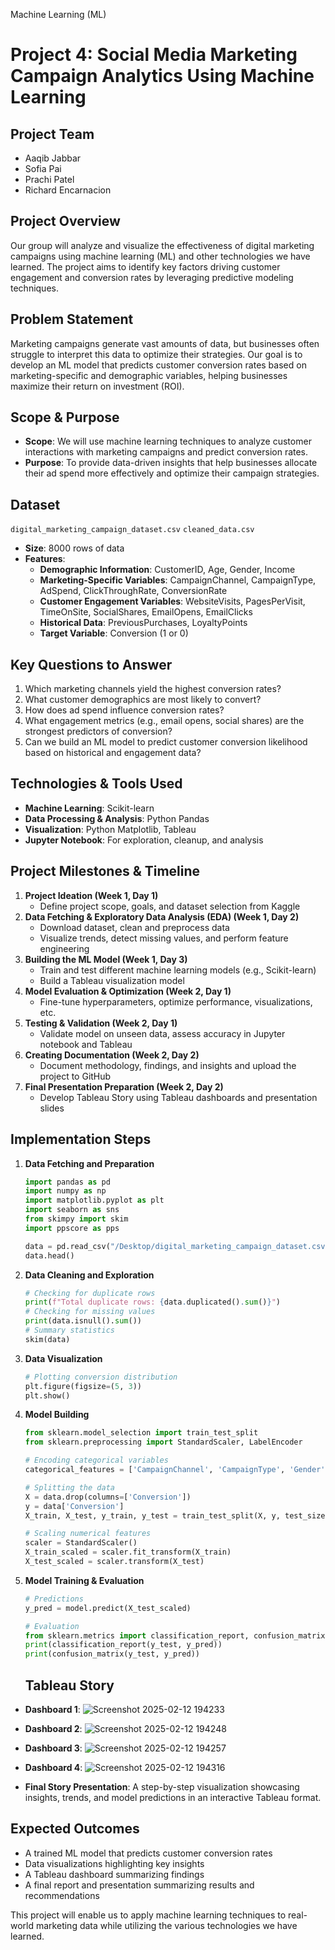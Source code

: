 Machine Learning (ML)
# Project 4: Social Media Marketing Campaign Analytics Using Machine Learning

## Project Team
- Aaqib Jabbar
- Sofia Pai
- Prachi Patel
- Richard Encarnacion

## Project Overview
Our group will analyze and visualize the effectiveness of digital marketing campaigns using machine learning (ML) and other technologies we have learned. The project aims to identify key factors driving customer engagement and conversion rates by leveraging predictive modeling techniques.

## Problem Statement
Marketing campaigns generate vast amounts of data, but businesses often struggle to interpret this data to optimize their strategies. Our goal is to develop an ML model that predicts customer conversion rates based on marketing-specific and demographic variables, helping businesses maximize their return on investment (ROI).

## Scope & Purpose
- **Scope**: We will use machine learning techniques to analyze customer interactions with marketing campaigns and predict conversion rates.
- **Purpose**: To provide data-driven insights that help businesses allocate their ad spend more effectively and optimize their campaign strategies.

## Dataset
`digital_marketing_campaign_dataset.csv`
`cleaned_data.csv`

- **Size**: 8000 rows of data
- **Features**:
  - **Demographic Information**: CustomerID, Age, Gender, Income
  - **Marketing-Specific Variables**: CampaignChannel, CampaignType, AdSpend, ClickThroughRate, ConversionRate
  - **Customer Engagement Variables**: WebsiteVisits, PagesPerVisit, TimeOnSite, SocialShares, EmailOpens, EmailClicks
  - **Historical Data**: PreviousPurchases, LoyaltyPoints
  - **Target Variable**: Conversion (1 or 0)

## Key Questions to Answer
1. Which marketing channels yield the highest conversion rates?
2. What customer demographics are most likely to convert?
3. How does ad spend influence conversion rates?
4. What engagement metrics (e.g., email opens, social shares) are the strongest predictors of conversion?
5. Can we build an ML model to predict customer conversion likelihood based on historical and engagement data?

## Technologies & Tools Used
- **Machine Learning**: Scikit-learn
- **Data Processing & Analysis**: Python Pandas
- **Visualization**: Python Matplotlib, Tableau
- **Jupyter Notebook**: For exploration, cleanup, and analysis

## Project Milestones & Timeline
1. **Project Ideation (Week 1, Day 1)**
   - Define project scope, goals, and dataset selection from Kaggle
2. **Data Fetching & Exploratory Data Analysis (EDA) (Week 1, Day 2)**
   - Download dataset, clean and preprocess data
   - Visualize trends, detect missing values, and perform feature engineering
3. **Building the ML Model (Week 1, Day 3)**
   - Train and test different machine learning models (e.g., Scikit-learn)
   - Build a Tableau visualization model
4. **Model Evaluation & Optimization (Week 2, Day 1)**
   - Fine-tune hyperparameters, optimize performance, visualizations, etc.
5. **Testing & Validation (Week 2, Day 1)**
   - Validate model on unseen data, assess accuracy in Jupyter notebook and Tableau
6. **Creating Documentation (Week 2, Day 2)**
   - Document methodology, findings, and insights and upload the project to GitHub
7. **Final Presentation Preparation (Week 2, Day 2)**
   - Develop Tableau Story using Tableau dashboards and presentation slides

## Implementation Steps
1. **Data Fetching and Preparation**
   ```python
   import pandas as pd
   import numpy as np
   import matplotlib.pyplot as plt
   import seaborn as sns
   from skimpy import skim
   import ppscore as pps

   data = pd.read_csv("/Desktop/digital_marketing_campaign_dataset.csv")
   data.head()
   ```

2. **Data Cleaning and Exploration**
   ```python
   # Checking for duplicate rows
   print(f"Total duplicate rows: {data.duplicated().sum()}")
   # Checking for missing values
   print(data.isnull().sum())
   # Summary statistics
   skim(data)
   ```

3. **Data Visualization**
   ```python
   # Plotting conversion distribution
   plt.figure(figsize=(5, 3))
   plt.show()
   ```

4. **Model Building**
   ```python
   from sklearn.model_selection import train_test_split
   from sklearn.preprocessing import StandardScaler, LabelEncoder
   
   # Encoding categorical variables
   categorical_features = ['CampaignChannel', 'CampaignType', 'Gender']
   
   # Splitting the data
   X = data.drop(columns=['Conversion'])
   y = data['Conversion']
   X_train, X_test, y_train, y_test = train_test_split(X, y, test_size=0.2, random_state=42)
   
   # Scaling numerical features
   scaler = StandardScaler()
   X_train_scaled = scaler.fit_transform(X_train)
   X_test_scaled = scaler.transform(X_test)
   ```

5. **Model Training & Evaluation**
   ```python
   # Predictions
   y_pred = model.predict(X_test_scaled)
   
   # Evaluation
   from sklearn.metrics import classification_report, confusion_matrix
   print(classification_report(y_test, y_pred))
   print(confusion_matrix(y_test, y_pred))
   ```
   ## Tableau Story
- **Dashboard 1**: ![Screenshot 2025-02-12 194233](https://github.com/user-attachments/assets/e06be899-2a08-4458-a82d-aa693ccd0c6c)

- **Dashboard 2**: ![Screenshot 2025-02-12 194248](https://github.com/user-attachments/assets/5b8f5916-6e27-4ab2-9865-52cc40f3a164)

- **Dashboard 3**: ![Screenshot 2025-02-12 194257](https://github.com/user-attachments/assets/9c9d4633-bcd9-4804-871a-01df1ec51f3d)

- **Dashboard 4**: ![Screenshot 2025-02-12 194316](https://github.com/user-attachments/assets/c6d6c32a-9fc8-456a-be55-5873e8fbe611)

- **Final Story Presentation**: A step-by-step visualization showcasing insights, trends, and model predictions in an interactive Tableau format.


## Expected Outcomes
- A trained ML model that predicts customer conversion rates
- Data visualizations highlighting key insights
- A Tableau dashboard summarizing findings
- A final report and presentation summarizing results and recommendations

This project will enable us to apply machine learning techniques to real-world marketing data while utilizing the various technologies we have learned.


